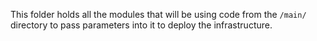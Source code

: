 This folder holds all the modules that will be using code from the `/main/` directory to pass parameters into it to deploy the infrastructure.
